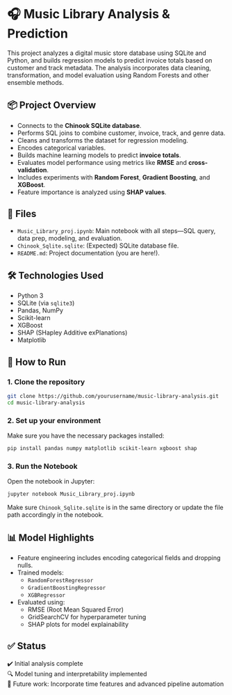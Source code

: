 
# 🎧 Music Library Analysis & Prediction

This project analyzes a digital music store database using SQLite and Python, and builds regression models to predict invoice totals based on customer and track metadata. The analysis incorporates data cleaning, transformation, and model evaluation using Random Forests and other ensemble methods.

## 📦 Project Overview
  
- Connects to the **Chinook SQLite database**.
- Performs SQL joins to combine customer, invoice, track, and genre data.
- Cleans and transforms the dataset for regression modeling.
- Encodes categorical variables.
- Builds machine learning models to predict **invoice totals**.
- Evaluates model performance using metrics like **RMSE** and **cross-validation**.
- Includes experiments with **Random Forest**, **Gradient Boosting**, and **XGBoost**.
- Feature importance is analyzed using **SHAP values**.

## 📁 Files

- `Music_Library_proj.ipynb`: Main notebook with all steps—SQL query, data prep, modeling, and evaluation.
- `Chinook_Sqlite.sqlite`: (Expected) SQLite database file.
- `README.md`: Project documentation (you are here!).

## 🛠 Technologies Used

- Python 3
- SQLite (via `sqlite3`)
- Pandas, NumPy
- Scikit-learn
- XGBoost
- SHAP (SHapley Additive exPlanations)
- Matplotlib

## 🚀 How to Run

### 1. Clone the repository

```bash
git clone https://github.com/yourusername/music-library-analysis.git
cd music-library-analysis
```

### 2. Set up your environment

Make sure you have the necessary packages installed:

```bash
pip install pandas numpy matplotlib scikit-learn xgboost shap
```

### 3. Run the Notebook

Open the notebook in Jupyter:

```bash
jupyter notebook Music_Library_proj.ipynb
```

Make sure `Chinook_Sqlite.sqlite` is in the same directory or update the file path accordingly in the notebook.

## 📊 Model Highlights

- Feature engineering includes encoding categorical fields and dropping nulls.
- Trained models:
  - `RandomForestRegressor`
  - `GradientBoostingRegressor`
  - `XGBRegressor`
- Evaluated using:
  - RMSE (Root Mean Squared Error)
  - GridSearchCV for hyperparameter tuning
  - SHAP plots for model explainability

## ✅ Status

✔️ Initial analysis complete  
🔍 Model tuning and interpretability implemented  
🧪 Future work: Incorporate time features and advanced pipeline automation

